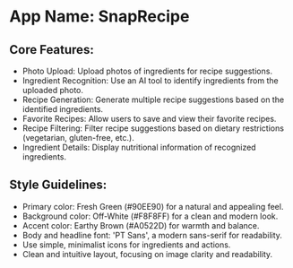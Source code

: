 # **App Name**: SnapRecipe

## Core Features:

- Photo Upload: Upload photos of ingredients for recipe suggestions.
- Ingredient Recognition: Use an AI tool to identify ingredients from the uploaded photo.
- Recipe Generation: Generate multiple recipe suggestions based on the identified ingredients.
- Favorite Recipes: Allow users to save and view their favorite recipes.
- Recipe Filtering: Filter recipe suggestions based on dietary restrictions (vegetarian, gluten-free, etc.).
- Ingredient Details: Display nutritional information of recognized ingredients.

## Style Guidelines:

- Primary color: Fresh Green (#90EE90) for a natural and appealing feel.
- Background color: Off-White (#F8F8FF) for a clean and modern look.
- Accent color: Earthy Brown (#A0522D) for warmth and balance.
- Body and headline font: 'PT Sans', a modern sans-serif for readability.
- Use simple, minimalist icons for ingredients and actions.
- Clean and intuitive layout, focusing on image clarity and readability.